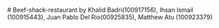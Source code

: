 #   B e e f - s h a c k - r e s t a u r a n t 
by Khalid Badri(100917156), Ihsan Ismail (100915443), Juan Pablo Del Rio(00925835), Matthew Atu (100923379)
 
 
